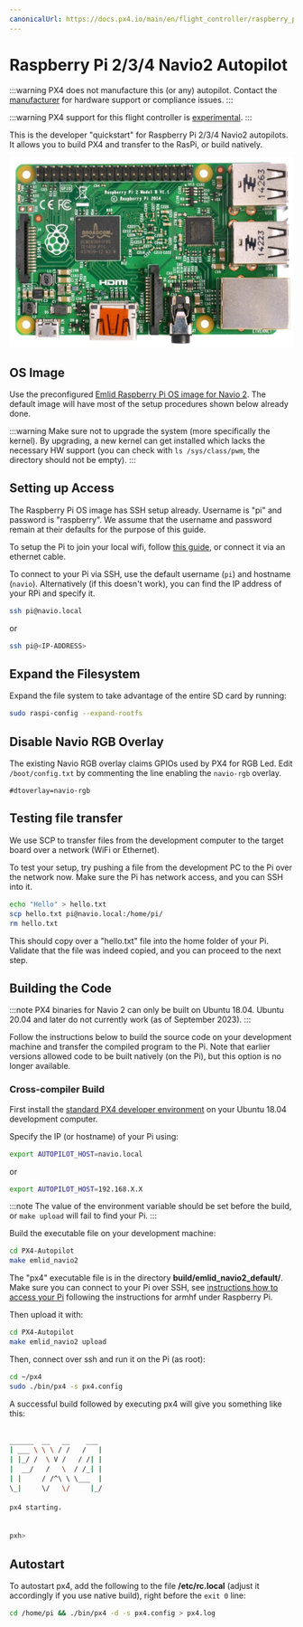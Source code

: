 ```yaml
---
canonicalUrl: https://docs.px4.io/main/en/flight_controller/raspberry_pi_navio2
---
```


# Raspberry Pi 2/3/4 Navio2 Autopilot

:::warning
PX4 does not manufacture this (or any) autopilot.
Contact the [manufacturer](https://emlid.com/) for hardware support or compliance issues.
:::

:::warning
PX4 support for this flight controller is [experimental](../flight_controller/autopilot_experimental.md).
:::

This is the developer "quickstart" for Raspberry Pi 2/3/4 Navio2 autopilots.
It allows you to build PX4 and transfer to the RasPi, or build natively.

![Ra Pi Image](../../assets/hardware/hardware-rpi2.jpg)

## OS Image

Use the preconfigured [Emlid Raspberry Pi OS image for Navio 2](https://docs.emlid.com/navio2/configuring-raspberry-pi).
The default image will have most of the setup procedures shown below already done.

:::warning
Make sure not to upgrade the system (more specifically the kernel).
By upgrading, a new kernel can get installed which lacks the necessary HW support (you can check with `ls /sys/class/pwm`, the directory should not be empty).
:::

## Setting up Access

The Raspberry Pi OS image has SSH setup already.
Username is "pi" and password is "raspberry".
We assume that the username and password remain at their defaults for the purpose of this guide.

To setup the Pi to join your local wifi, follow [this guide](https://www.raspberrypi.org/documentation/configuration/wireless/wireless-cli.md), or connect it via an ethernet cable.

To connect to your Pi via SSH, use the default username (`pi`) and hostname (`navio`).
Alternatively (if this doesn't work), you can find the IP address of your RPi and specify it.

```sh
ssh pi@navio.local
```

or

```sh
ssh pi@<IP-ADDRESS>
```

## Expand the Filesystem

Expand the file system to take advantage of the entire SD card by running:

```sh
sudo raspi-config --expand-rootfs
```

## Disable Navio RGB Overlay

The existing Navio RGB overlay claims GPIOs used by PX4 for RGB Led.
Edit `/boot/config.txt` by commenting the line enabling the `navio-rgb` overlay.

```
#dtoverlay=navio-rgb
```

## Testing file transfer

We use SCP to transfer files from the development computer to the target board over a network (WiFi or Ethernet).

To test your setup, try pushing a file from the development PC to the Pi over the network now.
Make sure the Pi has network access, and you can SSH into it.

```sh
echo "Hello" > hello.txt
scp hello.txt pi@navio.local:/home/pi/
rm hello.txt
```

This should copy over a "hello.txt" file into the home folder of your Pi.
Validate that the file was indeed copied, and you can proceed to the next step.

## Building the Code

:::note
PX4 binaries for Navio 2 can only be built on Ubuntu 18.04.
Ubuntu 20.04 and later do not currently work (as of September 2023). 
:::

Follow the instructions below to build the source code on your development machine and transfer the compiled program to the Pi.
Note that earlier versions allowed code to be built natively (on the Pi), but this option is no longer available.

### Cross-compiler Build

First install the [standard PX4 developer environment](../dev_setup/dev_env_linux_ubuntu.md#raspberry-pi) on your Ubuntu 18.04 development computer.

Specify the IP (or hostname) of your Pi using:

```sh
export AUTOPILOT_HOST=navio.local
```

or

```sh
export AUTOPILOT_HOST=192.168.X.X
```

:::note
The value of the environment variable should be set before the build, or `make upload` will fail to find your Pi.
:::

Build the executable file on your development machine:

```sh
cd PX4-Autopilot
make emlid_navio2
```

The "px4" executable file is in the directory **build/emlid_navio2_default/**.
Make sure you can connect to your Pi over SSH, see [instructions how to access your Pi](#setting-up-access) following the instructions for armhf under Raspberry Pi.

Then upload it with:

```sh
cd PX4-Autopilot
make emlid_navio2 upload
```

Then, connect over ssh and run it on the Pi (as root):

```sh
cd ~/px4
sudo ./bin/px4 -s px4.config
```

A successful build followed by executing px4 will give you something like this:

```sh

______  __   __    ___
| ___ \ \ \ / /   /   |
| |_/ /  \ V /   / /| |
|  __/   /   \  / /_| |
| |     / /^\ \ \___  |
\_|     \/   \/     |_/

px4 starting.


pxh>
```

## Autostart

To autostart px4, add the following to the file **/etc/rc.local** (adjust it accordingly if you use native build), right before the `exit 0` line:

```sh
cd /home/pi && ./bin/px4 -d -s px4.config > px4.log
```
